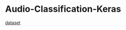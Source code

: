 # Audio-Classification-Keras

[dataset](https://www.kaggle.com/andradaolteanu/gtzan-dataset-music-genre-classification)

